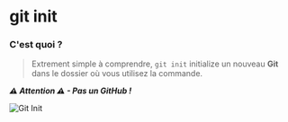 # git init

### C'est quoi ?

> Extrement simple à comprendre, `git init` initialize un nouveau **Git** dans le dossier où vous utilisez la commande.

**_⚠ Attention ⚠ - Pas un GitHub !_**

![Git Init](https://i.imgur.com/aWOiPAY.png)
